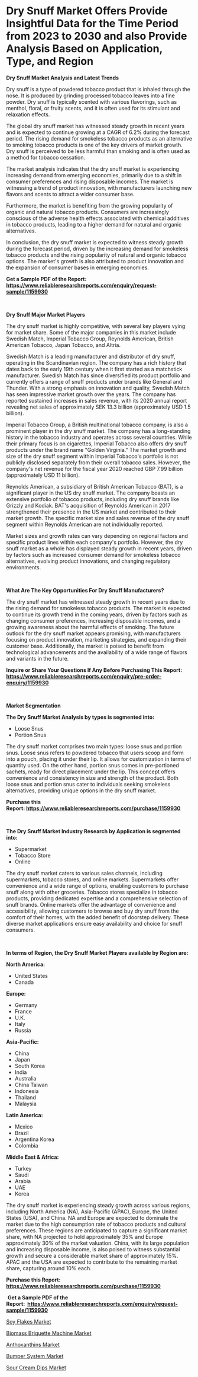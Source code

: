 <p><h1>Dry Snuff Market Offers Provide Insightful Data for the Time Period from 2023 to 2030 and also Provide Analysis Based on Application, Type, and Region</h1></p><p><strong>Dry Snuff Market Analysis and Latest Trends</strong></p>
<p><p>Dry snuff is a type of powdered tobacco product that is inhaled through the nose. It is produced by grinding processed tobacco leaves into a fine powder. Dry snuff is typically scented with various flavorings, such as menthol, floral, or fruity scents, and it is often used for its stimulant and relaxation effects.</p><p>The global dry snuff market has witnessed steady growth in recent years and is expected to continue growing at a CAGR of 6.2% during the forecast period. The rising demand for smokeless tobacco products as an alternative to smoking tobacco products is one of the key drivers of market growth. Dry snuff is perceived to be less harmful than smoking and is often used as a method for tobacco cessation.</p><p>The market analysis indicates that the dry snuff market is experiencing increasing demand from emerging economies, primarily due to a shift in consumer preferences and rising disposable incomes. The market is witnessing a trend of product innovation, with manufacturers launching new flavors and scents to attract a wider consumer base.</p><p>Furthermore, the market is benefiting from the growing popularity of organic and natural tobacco products. Consumers are increasingly conscious of the adverse health effects associated with chemical additives in tobacco products, leading to a higher demand for natural and organic alternatives.</p><p>In conclusion, the dry snuff market is expected to witness steady growth during the forecast period, driven by the increasing demand for smokeless tobacco products and the rising popularity of natural and organic tobacco options. The market's growth is also attributed to product innovation and the expansion of consumer bases in emerging economies.</p></p>
<p><strong>Get a Sample PDF of the Report:&nbsp; <a href="https://www.reliableresearchreports.com/enquiry/request-sample/1159930">https://www.reliableresearchreports.com/enquiry/request-sample/1159930</a></strong></p>
<p>&nbsp;</p>
<p><strong>Dry Snuff Major Market Players</strong></p>
<p><p>The dry snuff market is highly competitive, with several key players vying for market share. Some of the major companies in this market include Swedish Match, Imperial Tobacco Group, Reynolds American, British American Tobacco, Japan Tobacco, and Altria.</p><p>Swedish Match is a leading manufacturer and distributor of dry snuff, operating in the Scandinavian region. The company has a rich history that dates back to the early 19th century when it first started as a matchstick manufacturer. Swedish Match has since diversified its product portfolio and currently offers a range of snuff products under brands like General and Thunder. With a strong emphasis on innovation and quality, Swedish Match has seen impressive market growth over the years. The company has reported sustained increases in sales revenue, with its 2020 annual report revealing net sales of approximately SEK 13.3 billion (approximately USD 1.5 billion).</p><p>Imperial Tobacco Group, a British multinational tobacco company, is also a prominent player in the dry snuff market. The company has a long-standing history in the tobacco industry and operates across several countries. While their primary focus is on cigarettes, Imperial Tobacco also offers dry snuff products under the brand name "Golden Virginia." The market growth and size of the dry snuff segment within Imperial Tobacco's portfolio is not publicly disclosed separately from their overall tobacco sales. However, the company's net revenue for the fiscal year 2020 reached GBP 7.99 billion (approximately USD 11 billion).</p><p>Reynolds American, a subsidiary of British American Tobacco (BAT), is a significant player in the US dry snuff market. The company boasts an extensive portfolio of tobacco products, including dry snuff brands like Grizzly and Kodiak. BAT's acquisition of Reynolds American in 2017 strengthened their presence in the US market and contributed to their market growth. The specific market size and sales revenue of the dry snuff segment within Reynolds American are not individually reported.</p><p>Market sizes and growth rates can vary depending on regional factors and specific product lines within each company's portfolio. However, the dry snuff market as a whole has displayed steady growth in recent years, driven by factors such as increased consumer demand for smokeless tobacco alternatives, evolving product innovations, and changing regulatory environments.</p></p>
<p>&nbsp;</p>
<p><strong>What Are The Key Opportunities For Dry Snuff Manufacturers?</strong></p>
<p><p>The dry snuff market has witnessed steady growth in recent years due to the rising demand for smokeless tobacco products. The market is expected to continue its growth trend in the coming years, driven by factors such as changing consumer preferences, increasing disposable incomes, and a growing awareness about the harmful effects of smoking. The future outlook for the dry snuff market appears promising, with manufacturers focusing on product innovation, marketing strategies, and expanding their customer base. Additionally, the market is poised to benefit from technological advancements and the availability of a wide range of flavors and variants in the future.</p></p>
<p><strong>Inquire or Share Your Questions If Any Before Purchasing This Report: <a href="https://www.reliableresearchreports.com/enquiry/pre-order-enquiry/1159930">https://www.reliableresearchreports.com/enquiry/pre-order-enquiry/1159930</a></strong></p>
<p>&nbsp;</p>
<p><strong>Market Segmentation</strong></p>
<p><strong>The Dry Snuff Market Analysis by types is segmented into:</strong></p>
<p><ul><li>Loose Snus</li><li>Portion Snus</li></ul></p>
<p><p>The dry snuff market comprises two main types: loose snus and portion snus. Loose snus refers to powdered tobacco that users scoop and form into a pouch, placing it under their lip. It allows for customization in terms of quantity used. On the other hand, portion snus comes in pre-portioned sachets, ready for direct placement under the lip. This concept offers convenience and consistency in size and strength of the product. Both loose snus and portion snus cater to individuals seeking smokeless alternatives, providing unique options in the dry snuff market.</p></p>
<p><strong>Purchase this Report:&nbsp;<a href="https://www.reliableresearchreports.com/purchase/1159930">https://www.reliableresearchreports.com/purchase/1159930</a></strong></p>
<p>&nbsp;</p>
<p><strong>The Dry Snuff Market Industry Research by Application is segmented into:</strong></p>
<p><ul><li>Supermarket</li><li>Tobacco Store</li><li>Online</li></ul></p>
<p><p>The dry snuff market caters to various sales channels, including supermarkets, tobacco stores, and online markets. Supermarkets offer convenience and a wide range of options, enabling customers to purchase snuff along with other groceries. Tobacco stores specialize in tobacco products, providing dedicated expertise and a comprehensive selection of snuff brands. Online markets offer the advantage of convenience and accessibility, allowing customers to browse and buy dry snuff from the comfort of their homes, with the added benefit of doorstep delivery. These diverse market applications ensure easy availability and choice for snuff consumers.</p></p>
<p>&nbsp;</p>
<p><strong>In terms of Region, the Dry Snuff Market Players available by Region are:</strong></p>
<p>
    <p> <strong> North America: </strong>
        <ul>
            <li>United States</li>
            <li>Canada</li>
        </ul>
        </p> 
    <p> <strong> Europe: </strong>
        <ul>
            <li>Germany</li>
            <li>France</li>
            <li>U.K.</li>
            <li>Italy</li>
            <li>Russia</li>
        </ul>
        </p> 
    <p> <strong> Asia-Pacific: </strong>
        <ul>
            <li>China</li>
            <li>Japan</li>
            <li>South Korea</li>
            <li>India</li>
            <li>Australia</li>
            <li>China Taiwan</li>
            <li>Indonesia</li>
            <li>Thailand</li>
            <li>Malaysia</li>
        </ul>
        </p> 
    <p> <strong> Latin America: </strong>
        <ul>
            <li>Mexico</li>
            <li>Brazil</li>
            <li>Argentina Korea</li>
            <li>Colombia</li>
        </ul>
        </p> 
    <p> <strong> Middle East & Africa: </strong>
        <ul>
            <li>Turkey</li>
            <li>Saudi</li>
            <li>Arabia</li>
            <li>UAE</li>
            <li>Korea</li>
        </ul>
    </p>
    </p>
<p><p>The dry snuff market is experiencing steady growth across various regions, including North America (NA), Asia-Pacific (APAC), Europe, the United States (USA), and China. NA and Europe are expected to dominate the market due to the high consumption rate of tobacco products and cultural preferences. These regions are anticipated to capture a significant market share, with NA projected to hold approximately 35% and Europe approximately 30% of the market valuation. China, with its large population and increasing disposable income, is also poised to witness substantial growth and secure a considerable market share of approximately 15%. APAC and the USA are expected to contribute to the remaining market share, capturing around 10% each.</p></p>
<p><strong>Purchase this Report: <a href="https://www.reliableresearchreports.com/purchase/1159930">https://www.reliableresearchreports.com/purchase/1159930</a></strong></p>
<p>&nbsp;<strong>Get a Sample PDF of the Report:&nbsp;&nbsp;<a href="https://www.reliableresearchreports.com/enquiry/request-sample/1159930">https://www.reliableresearchreports.com/enquiry/request-sample/1159930</a></strong></p>
<p><strong></strong></p>
<p><p><a href="https://www.linkedin.com/pulse/soy-flakes-market-size-2023-2030-global-industrial-analysis-mcmqe/">Soy Flakes Market</a></p><p><a href="https://medium.com/@lottierunte2662/biomass-briquette-machine-market-size-growth-forecast-2023-2030-2e52cdf5ea1d">Biomass Briquette Machine Market</a></p><p><a href="https://www.linkedin.com/pulse/anthoxanthins-market-size-share-global-analysis-report-2023-xl7se/">Anthoxanthins Market</a></p><p><a href="https://medium.com/@donnakelly19891/bumper-system-market-size-growth-forecast-2023-2030-3bf8e2ed2629">Bumper System Market</a></p><p><a href="https://www.linkedin.com/pulse/sour-cream-dips-market-insights-players-forecast-till-mqg2e/">Sour Cream Dips Market</a></p></p>